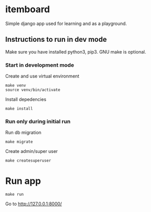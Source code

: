 # itemboard

Simple django app used for learning and as a playground.

## Instructions to run in dev mode

Make sure you have installed python3, pip3. GNU make is optional.

### Start in development mode
Create and use virtual environment 
```
make venv
source venv/bin/activate
```

Install depedencies
```
make install
```
### Run only during initial run
Run db migration
```
make migrate
```
Create admin/super user
```
make createsuperuser
```

# Run app
```
make run
```
Go to  http://127.0.0.1:8000/
